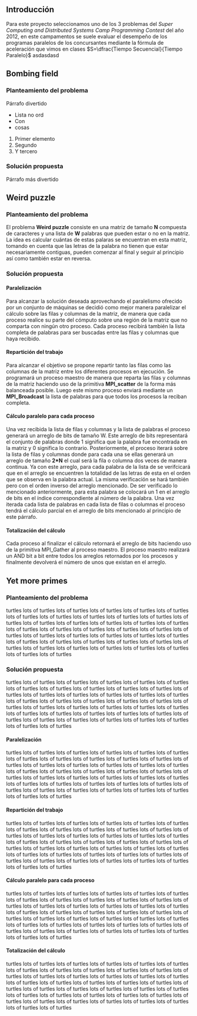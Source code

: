 ## Introducción

Para este proyecto seleccionamos uno de los 3 problemas del *Super Computing and Distributed Systems Camp Programming Contest* del año 2012, en este campamentos se suele evaluar el desempeño de los programas paralelos de los concursantes mediante la fórmula de aceleración que vimos en clases $S=\dfrac{Tiempo Secuencial}{Tiempo Paralelo}$  asdasdasd

## Bombing field

### Planteamiento del problema

Párrafo divertido

* Lista no ord
* Con 
* cosas 

1. Primer elemento
1. Segundo
1. Y tercero

### Solución propuesta

Párrafo más divertido

## Weird puzzle

### Planteamiento del problema

El problema **Weird puzzle** consiste en una matriz de tamaño **N** compuesta de caracteres y una lista
de **W** palabras que pueden estar o no en la matriz. La idea es calcular cuántas de estas palaras se
encuentran en esta matriz, tomando en cuenta que las letras de la palabra no tienen que estar
necesariamente contiguas, pueden comenzar al final y seguir al principio así como también estar
en reversa.

### Solución propuesta

#### Paralelización

Para alcanzar la solución deseada aprovechando el paralelismo ofrecido por un conjunto de máquinas
se decidió como mejor manera paralelizar el cálculo sobre las filas y columnas de la matriz, de
manera que cada proceso realice su parte del cómputo sobre una región de la matriz que no comparta con ningún otro proceso. 
Cada proceso recibirá también la lista completa de palabras para ser buscadas entre las filas y columnas
que haya recibido.

#### Repartición del trabajo

Para alcanzar el objetivo se propone repartir tanto las filas como las columnas de la matriz entre
los diferentes procesos en ejecución. Se programará un proceso maestro de manera que reparta las
filas y columnas de la matriz haciendo uso de la primitiva **MPI_scatter** de la forma más balanceada
posible. Luego este mismo proceso enviará mediante un **MPI_Broadcast** la lista de palabras para que
todos los procesos la reciban completa.

#### Cálculo paralelo para cada proceso

Una vez recibida la lista de filas y columnas y la lista de palabras el proceso generará un arreglo de bits
de tamaño W. Este arreglo de bits representará el conjunto de palabras donde 1 significa que la palabra fue
encontrada en la matriz y 0 significa lo contrario. Posteriormente, el proceso iterará sobre la lista
de filas y columnas donde para cada una se ellas generará un arreglo de tamaño **2*N** el cual será la fila o columna
dos veces de manera continua. Ya con este arreglo, para cada palabra de la lista de se
verifcicará que en el arreglo se encuentren la totalidad de las letras de esta en el orden que se observa en la palabra
actual. La misma verificación se hará también pero con el orden inverso del arreglo mencionado. De ser verificado
lo mencionado anteriormente, para esta palabra se colocará un 1 en el arreglo de bits en el índice correspondiente
al número de la palabra. Una vez iterada cada lista de palabras en cada lista de filas o columnas el proceso tendrá
el cálculo parcial en el arreglo de bits mencionado al principio de este párrafo.

#### Totalización del cálculo

Cada proceso al finalizar el cálculo retornará el arreglo de bits haciendo uso de la primitiva MPI_Gather al
proceso maestro. El proceso maestro realizará un AND bit a bit entre todos los arreglos retornados por los
procesos y finalmente devolverá el número de unos que existan en el arreglo.

## Yet more primes

### Planteamiento del problema

turtles lots of turtles lots of turtles lots of turtles lots of turtles lots of turtles lots of turtles lots of turtles lots of turtles lots of turtles lots of turtles lots of turtles lots of turtles lots of turtles lots of turtles lots of turtles lots of turtles lots of turtles lots of turtles lots of turtles lots of turtles lots of turtles lots of turtles lots of turtles lots of turtles lots of turtles lots of turtles lots of turtles lots of turtles lots of turtles lots of turtles lots of turtles lots of turtles lots of turtles lots of turtles lots of turtles lots of turtles lots of turtles lots of turtles lots of turtles lots of turtles

### Solución propuesta

turtles lots of turtles lots of turtles lots of turtles lots of turtles lots of turtles lots of turtles lots of turtles lots of turtles lots of turtles lots of turtles lots of turtles lots of turtles lots of turtles lots of turtles lots of turtles lots of turtles lots of turtles lots of turtles lots of turtles lots of turtles lots of turtles lots of turtles lots of turtles lots of turtles lots of turtles lots of turtles lots of turtles lots of turtles lots of turtles lots of turtles lots of turtles lots of turtles lots of turtles lots of turtles lots of turtles lots of turtles lots of turtles lots of turtles lots of turtles lots of turtles

#### Paralelización

turtles lots of turtles lots of turtles lots of turtles lots of turtles lots of turtles lots of turtles lots of turtles lots of turtles lots of turtles lots of turtles lots of turtles lots of turtles lots of turtles lots of turtles lots of turtles lots of turtles lots of turtles lots of turtles lots of turtles lots of turtles lots of turtles lots of turtles lots of turtles lots of turtles lots of turtles lots of turtles lots of turtles lots of turtles lots of turtles lots of turtles lots of turtles lots of turtles lots of turtles lots of turtles lots of turtles lots of turtles lots of turtles lots of turtles lots of turtles lots of turtles

#### Repartición del trabajo

turtles lots of turtles lots of turtles lots of turtles lots of turtles lots of turtles lots of turtles lots of turtles lots of turtles lots of turtles lots of turtles lots of turtles lots of turtles lots of turtles lots of turtles lots of turtles lots of turtles lots of turtles lots of turtles lots of turtles lots of turtles lots of turtles lots of turtles lots of turtles lots of turtles lots of turtles lots of turtles lots of turtles lots of turtles lots of turtles lots of turtles lots of turtles lots of turtles lots of turtles lots of turtles lots of turtles lots of turtles lots of turtles lots of turtles lots of turtles lots of turtles

#### Cálculo paralelo para cada proceso

turtles lots of turtles lots of turtles lots of turtles lots of turtles lots of turtles lots of turtles lots of turtles lots of turtles lots of turtles lots of turtles lots of turtles lots of turtles lots of turtles lots of turtles lots of turtles lots of turtles lots of turtles lots of turtles lots of turtles lots of turtles lots of turtles lots of turtles lots of turtles lots of turtles lots of turtles lots of turtles lots of turtles lots of turtles lots of turtles lots of turtles lots of turtles lots of turtles lots of turtles lots of turtles lots of turtles lots of turtles lots of turtles lots of turtles lots of turtles lots of turtles

#### Totalización del cálculo

turtles lots of turtles lots of turtles lots of turtles lots of turtles lots of turtles lots of turtles lots of turtles lots of turtles lots of turtles lots of turtles lots of turtles lots of turtles lots of turtles lots of turtles lots of turtles lots of turtles lots of turtles lots of turtles lots of turtles lots of turtles lots of turtles lots of turtles lots of turtles lots of turtles lots of turtles lots of turtles lots of turtles lots of turtles lots of turtles lots of turtles lots of turtles lots of turtles lots of turtles lots of turtles lots of turtles lots of turtles lots of turtles lots of turtles lots of turtles lots of turtles

